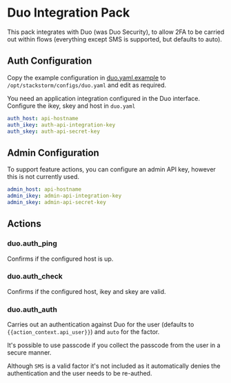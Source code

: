 # Duo Integration Pack

This pack integrates with Duo (was Duo Security), to allow 2FA to be
carried out within flows (everything except SMS is supported, but
defaults to auto).

## Auth Configuration 

Copy the example configuration in [duo.yaml.example](./duo.yaml.example)
to `/opt/stackstorm/configs/duo.yaml` and edit as required.

You need an application integration configured in the Duo interface.
Configure the ikey, skey and host in `duo.yaml`

```yaml
auth_host: api-hostname
auth_ikey: auth-api-integration-key
auth_skey: auth-api-secret-key
```

## Admin Configuration

To support feature actions, you can configure an admin API
key, however this is not currently used.

```yaml
admin_host: api-hostname
admin_ikey: admin-api-integration-key
admin_skey: admin-api-secret-key
```

## Actions

### duo.auth_ping

Confirms if the configured host is up.

### duo.auth_check

Confirms if the configured host, ikey and skey are valid.

### duo.auth_auth

Carries out an authentication against Duo for the user (defaults to
`{{action_context.api_user}}`) and `auto` for the factor.

It's possible to use passcode if you collect the passcode from the
user in a secure manner.

Although `SMS` is a valid factor it's not included as it automatically
denies the authentication and the user needs to be re-authed.
